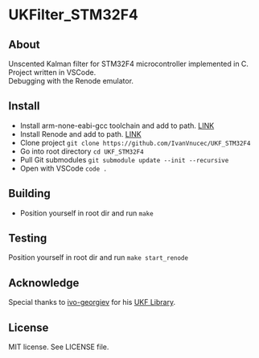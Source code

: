 # UKFilter_STM32F4
## About
Unscented Kalman filter for STM32F4 microcontroller implemented in C.  
Project written in VSCode.  
Debugging with the Renode emulator.

## Install
- Install arm-none-eabi-gcc toolchain and add to path. [LINK](https://developer.arm.com/tools-and-software/open-source-software/developer-tools/gnu-toolchain/gnu-rm/downloads/)  
- Install Renode and add to path. [LINK](https://renode.io/)  
- Clone project `git clone https://github.com/IvanVnucec/UKF_STM32F4`
- Go into root directory `cd UKF_STM32F4`
- Pull Git submodules `git submodule update --init --recursive`
- Open with VSCode `code .`

## Building
- Position yourself in root dir and run `make`

## Testing
Position yourself in root dir and run `make start_renode`


## Acknowledge
Special thanks to [ivo-georgiev](https://github.com/ivo-georgiev) for his [UKF Library](https://github.com/ivo-georgiev/ukfLib).

## License
MIT license. See LICENSE file.
